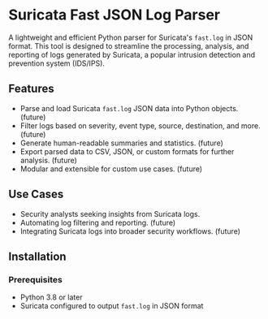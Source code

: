 # Suricata Fast JSON Log Parser

A lightweight and efficient Python parser for Suricata's `fast.log` in JSON format. This tool is designed to streamline the processing, analysis, and reporting of logs generated by Suricata, a popular intrusion detection and prevention system (IDS/IPS).

## Features
- Parse and load Suricata `fast.log` JSON data into Python objects. (future)
- Filter logs based on severity, event type, source, destination, and more. (future)
- Generate human-readable summaries and statistics. (future)
- Export parsed data to CSV, JSON, or custom formats for further analysis. (future)
- Modular and extensible for custom use cases. (future)

## Use Cases
- Security analysts seeking insights from Suricata logs.
- Automating log filtering and reporting. (future)
- Integrating Suricata logs into broader security workflows. (future)

## Installation
### Prerequisites
- Python 3.8 or later
- Suricata configured to output `fast.log` in JSON format
